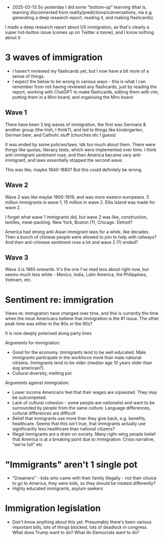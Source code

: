 - 2025-03-13
So yesterday I did some "bottom-up" learning (that is, learning disconnected from reality/predictions/conversations, via e.g. generating a deep research report, reading it, and making flashcards).

I made a deep research report about US immigration, as that's clearly a super hot-button issue (comes up on Twitter a tonne), and I know nothing about it 

# 3 waves of immigration
- I haven't reviewed my flashcards yet, but I now have a bit more of a sense of things. 
- I expect the below to be wrong in various ways - this is what I can remember from not having reviewed any flashcards, just by reading the report, working with ChatGPT to make flashcards, editing them with vim, putting them in a Miro board, and organising the Miro board
## Wave 1
There have been 3 big waves of immigration, the first was Germans & another group (the Irish, I think?), and led to things like kindergarten, German beer, and Catholic stuff (churches etc I guess)

It was ended by some policies/laws. Idk too much about them. There were things like quotas, literacy tests, which were implemented over time. I think anti-immigrant sentiment rose, and then America became very anti-immigrant, and laws essentially stopped the second wave. 

This was like, maybe 1840-1880? But this could definitely be wrong. 
## Wave 2
Wave 2 was like maybe 1900-1919, and was more eastern europeans. 5 million immigrants in wave 1, 15 million in wave 2. Ellis Island was made for wave 2. 

I forget what wave 1 immigrants did, but wave 2 was like, construction, textiles, meat-packing. New York, Boston (?), Chicago. Detroit? 

America had strong anti-Asian immigrant laws for a while, like decades. Then a bunch of chinese people were allowed to join to help with railways? And then anti-chinese sentiment rose a lot and wave 2 (?) ended? 
## Wave 3
Wave 3 is 1965 onwards. It's the one I've read less about right now, but seems much less white - Mexico, India, Latin America, the Philippines, Vietnam, etc.
# Sentiment re: immigration
Views re: immigration have changed over time, and this is currently the time when the most Americans believe that immigration is the #1 issue. The other peak time was either in the 80s or the 90s? 

It is now deeply polarised along party lines

Arguments for immigration:
- Good for the economy. Immigrants tend to be well educated. Male immigrants participate in the workforce more than male national citizens. Immigrants tend to be older (median age 10 years older than avg american?).
- Cultural diversity, melting pot

Arguments against immigration:
- Lower income Americans feel that their wages are squeezed. They may be outcompeted. 
- Lack of cultural cohesion - some people are nationalist and want to be surrounded by people from the same culture. Language differences, cultural differences are difficult
- Belief that immigrants use more than they give back, e.g. benefits, healthcare. Seems that this isn't true, that immigrants actually use significantly less healthcare than national citizens?
- Illegal immigrants are a drain on society. Many right-wing people belief that America is at a breaking point due to immigration. Crisis narrative, "we're full" etc
# "Immigrants" aren't 1 single pot
- "Dreamers" - kids who came with their family illegally - not their choice to go to America, they were kids, so they should be treated differently? 
- Highly educated immigrants, asylum seekers
# Immigration legislation
- Don't know anything about this yet. Presumably there's been various important bills, lots of things blocked, lots of deadlock in congress. What does Trump want to do? What do Democrats want to do? 